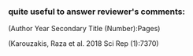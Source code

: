 ### quite useful to answer reviewer's comments:

(Author Year  Secondary Title (Number):Pages)

(Karouzakis, Raza et al. 2018  Sci Rep (1):7370)
